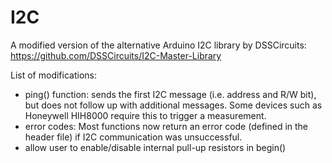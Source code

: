 # I2C
A modified version of the alternative Arduino I2C library by DSSCircuits: https://github.com/DSSCircuits/I2C-Master-Library

List of modifications:
- ping() function: sends the first I2C message (i.e. address and R/W bit), but does not follow up with additional messages. Some devices such as Honeywell HIH8000 require this to trigger a measurement.
- error codes: Most functions now return an error code (defined in the header file) if I2C communication was unsuccessful. 
- allow user to enable/disable internal pull-up resistors in begin()
